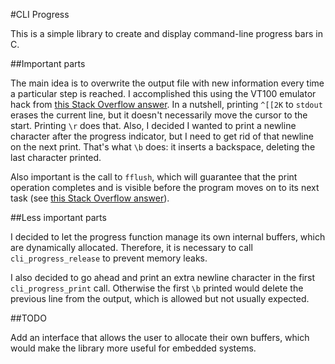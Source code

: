 #CLI Progress

This is a simple library to create and display command-line progress bars in C.

##Important parts

The main idea is to overwrite the output file with new information every time a particular step is reached. I accomplished this using the VT100 emulator hack from [this Stack Overflow answer][1]. In a nutshell, printing `^[[2K` to `stdout` erases the current line, but it doesn't necessarily move the cursor to the start. Printing `\r` does that. Also, I decided I wanted to print a newline character after the progress indicator, but I need to get rid of that newline on the next print. That's what `\b` does: it inserts a backspace, deleting the last character printed.

Also important is the call to `fflush`, which will guarantee that the print operation completes and is visible before the program moves on to its next task (see [this Stack Overflow answer][2]).

##Less important parts

I decided to let the progress function manage its own internal buffers, which are dynamically allocated. Therefore, it is necessary to call `cli_progress_release` to prevent memory leaks.

I also decided to go ahead and print an extra newline character in the first `cli_progress_print` call. Otherwise the first `\b` printed would delete the previous line from the output, which is allowed but not usually expected.

##TODO

Add an interface that allows the user to allocate their own buffers, which would make the library more useful for embedded systems.

[1]: http://stackoverflow.com/a/1508589/1896761 "use VT100 emulation to clear a line"
[2]: http://stackoverflow.com/a/338295/1896761 "use fflush to ensure printf completes before the next task"
